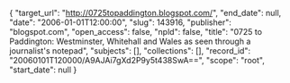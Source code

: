 {
  "target_url": "http://0725topaddington.blogspot.com/", 
  "end_date": null, 
  "date": "2006-01-01T12:00:00", 
  "slug": 143916, 
  "publisher": "blogspot.com", 
  "open_access": false, 
  "npld": false, 
  "title": "0725 to Paddington: Westminster, Whitehall and Wales as seen through a journalist's notepad", 
  "subjects": [], 
  "collections": [], 
  "record_id": "20060101T120000/A9AJAi7gXd2P9y5t438SwA==", 
  "scope": "root", 
  "start_date": null
}

